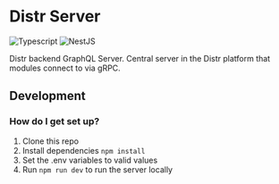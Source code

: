 # Distr Server

![Typescript](https://img.shields.io/badge/language-typescript-blue)
![NestJS](https://img.shields.io/badge/framework-nest-red)

Distr backend GraphQL Server. 
Central server in the Distr platform that modules connect to via gRPC.

## Development

### How do I get set up?

1. Clone this repo
2. Install dependencies `npm install`
3. Set the .env variables to valid values
3. Run `npm run dev` to run the server locally

